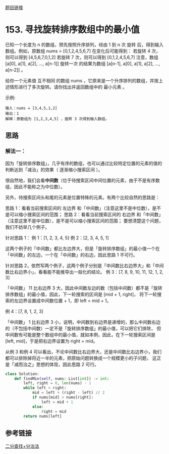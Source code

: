 [题目链接](https://leetcode-cn.com/problems/find-minimum-in-rotated-sorted-array/)
# 153. 寻找旋转排序数组中的最小值
已知一个长度为 n 的数组，预先按照升序排列，经由 1 到 n 次 旋转 后，得到输入数组。例如，原数组 nums = [0,1,2,4,5,6,7] 在变化后可能得到：
若旋转 4 次，则可以得到 [4,5,6,7,0,1,2]
若旋转 7 次，则可以得到 [0,1,2,4,5,6,7]
注意，数组 [a[0], a[1], a[2], ..., a[n-1]] 旋转一次 的结果为数组 [a[n-1], a[0], a[1], a[2], ..., a[n-2]] 。

给你一个元素值 互不相同 的数组 nums ，它原来是一个升序排列的数组，并按上述情形进行了多次旋转。请你找出并返回数组中的 最小元素 。

示例:
```
输入：nums = [3,4,5,1,2]
输出：1
解释：原数组为 [1,2,3,4,5] ，旋转 3 次得到输入数组。
```

## 思路

### 解法一：
因为「旋转排序数组」，几乎有序的数组，也可以通过比较特定位置的元素的值的判断达到「减治」的效果（ 逐渐缩小搜索区间 ）。

很自然地，我们会看**中间数**（位于待搜索区间中间位置的元素，由于不是有序数组，因此不能称之为中位数）。

另外，待搜索区间头和尾的元素是位置特殊的元素。有两个比较自然的思路是：

思路 1：看看当前搜索区间的 左边界 和「中间数」（注意这里不是中位数），是不是可以缩小搜索区间的范围；
思路 2：看看当前搜索区间的 右边界 和「中间数」（注意这里不是中位数），是不是可以缩小搜索区间的范围；
要想清楚这个问题，我们不妨举几个例子。

针对思路 1：
例 1：[1, 2, 3, 4, 5]
例 2：[2, 3, 4, 5, 1]

这两个例子的「中间数」都比左边界大，但是「旋转排序数组」的最小值一个在「中间数」的左边，一个在「中间数」的右边，因此思路 1 不可行。

针对思路 2，依然写两个例子，这两个例子分别是「中间数比右边界大」和「中间数比右边界小」，看看能不能推导出一般化的结论。
例 3：[7, 8, 9, 10, 11, 12, 1, 2, 3]

「中间数」 11 比右边界 3 大，因此中间数左边的数（包括中间数）都不是「旋转排序数组」的最小值，因此，下一轮搜索的区间是 [mid + 1, right]，
将下一轮搜索的左边界设置成中间数位置 + 1，即 left = mid + 1。

例 4：[7, 8, 1, 2, 3]

「中间数」 1 比右边界 3 小，说明，中间数到右边界是递增的，那么中间数右边的（不包括中间数）一定不是「旋转排序数组」的最小值，可以把它们排除，
但中间数有可能是整个数组中的最小值，就如本例，因此，在下一轮搜索区间是 [left, mid]，于是把右边界设置为 right = mid。

从例 3 和例 4 可以看出，不论中间数比右边界大，还是中间数比右边界小，我们都可以排除掉将近一半的元素，把原始问题转换成一个规模更小的子问题，
这正是「减而治之」思想的体现，因此思路 2 可行。


```python
class Solution:
    def findMin(self, nums: List[int]) -> int:
        left, right = 0, len(nums) - 1
        while left < right:
            mid = left + (right - left) // 2
            if nums[mid] > nums[right]:
                left = mid + 1
            else:
                right = mid
        return nums[left]
```

## 参考链接
[二分查找+分治法](https://leetcode-cn.com/problems/find-minimum-in-rotated-sorted-array/solution/er-fen-fa-fen-zhi-fa-python-dai-ma-java-dai-ma-by-/)